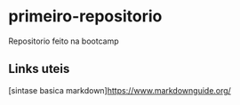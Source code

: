 # primeiro-repositorio
Repositorio feito na bootcamp 
## Links uteis
[sintase basica markdown]https://www.markdownguide.org/
